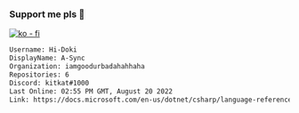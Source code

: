 ### Support me pls 🙏

[![ko - fi](https://ko-fi.com/img/githubbutton_sm.svg)](https://ko-fi.com/O5O4D6DP7)

  ```txt
  Username: Hi-Doki
  DisplayName: A-Sync
  Organization: iamgoodurbadahahhaha
  Repositories: 6
  Discord: kitkat#1000
  Last Online: 02:55 PM GMT, August 20 2022
  Link: https://docs.microsoft.com/en-us/dotnet/csharp/language-reference/keywords/async
  ```       
